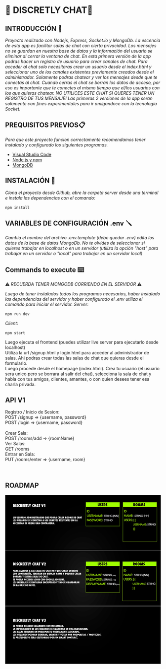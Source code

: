# 💬 DISCRETLY CHAT💬

## INTRODUCCIÓN 🚀

_Proyecto realizado con Nodejs, Express, Socket.io y MongoDb._
_La escencia de esta app es facilitar salas de chat con cierta privacidad. Los mensajes no se guardan en nuestra base de datos y la información del usuario se eliminar al cerrar la ventana de chat._
_En esta primera versión de la app podras hacer un registro de usuario para crear canales de chat._
_Para acceder al chat solo necesitaras crear un usuario desde el index.html y seleccionar uno de los canales existentes previamente creados desde el administrador._
_Solamente podras chatear y ver los mensajes desde que te conectas al chat. Cuando cerras el chat se borran los datos de acceso, por eso es importante que te conectes al mismo tiempo que el/los usuarios con los que quieras chatear._
_NO UTILICES ESTE CHAT SI QUERES TENER UN REGISTRO DE TUS MENSAJE!_
_Las primeras 2 versiones de la app seran solamente con fines experimentales para ir amigandoce con la tecnologia Socket._

## PREQUISITOS PREVIOS📋

_Para que este proyecto funcion correctamente recomendamos tener instalado y configurado los siguientes programas._

- [Visual Studio Code](https://code.visualstudio.com/download)
- [Node.js y npm](https://nodejs.org/es/)
- [MongoDB](https://docs.mongodb.com/manual/installation/)

## INSTALACIÓN 🔧

_Clona el proyecto desde Github, abre la carpeta server desde una terminal e instala las dependencias con el comando:_
```
npm install
```

## VARIABLES DE CONFIGURACIÓN .env 🪛

_Cambia el nombre del archivo .env.template (debe quedar .env) edita los datos de la base de datos MongoDb. No te olvides de seleccionar si quieres trabajar en localhost o en un servidor (utiliza la opción "host" para trabajar en un servidor o "local" para trabajar en un servidor local)_

## Commands to execute ⌨️

⚠️ _RECUERDA TENER MONGODB CORRIENDO EN EL SERVIDOR_ ⚠️

_Luego de tener instalados todos los programas necesarios, haber instalado las dependencias del servidor y haber configurado el .env utiliza el comando  para iniciar el servidor._
_Server:_
```
npm run dev
```
_Client:_
```
npm start
```
Luego ejecuta el frontend (puedes utilizar live server para ejecutarlo desde localhost)<br>
Utiliza la url /signup.html y login.html para acceder al administrador de salas. Ahi podras crear todas las salas de chat que quieras desde el formulario.<br>
Luego procede desde el homepage (index.html). Crea tu usuario (el usuario sera unico pero se borrara al salir del chat), selecciona la sala de chat y habla con tus amigos, clientes, amantes, o con quien desees tener esa charla privada.<br>

## API V1
Registro / Inicio de Sesion:<br>
POST /signup => {username, password}<br>
POST /login => {username, password}<br>
<br>
Crear Sala:<br>
POST /rooms/add => {roomName}<br>
Ver Salas:<br>
GET /rooms<br>
Entrar en Sala:<br>
PUT /rooms/enter => {username, room}<br>
<br><br>

## ROADMAP
![Roadmap](https://github.com/lcrender/Discreetly-Chat/blob/Lcrender/roadmap.jpg)
 
